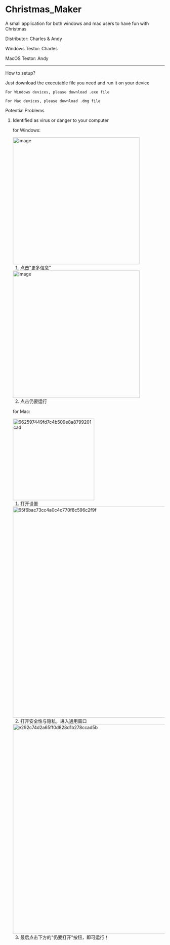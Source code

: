 # Christmas_Maker
A small application for both windows and mac users to have fun with Christmas

Distributor: Charles & Andy

Windows Testor: Charles

MacOS Testor: Andy

---------------------------------------------------------------------------------
How to setup?

Just download the executable file you need and run it on your device

    For Windows devices, please download .exe file
  
    For Mac devices, please download .dmg file

Potential Problems
1. Identified as virus or danger to your computer



      for Windows:
      
      <img width="400" alt="image" src="https://user-images.githubusercontent.com/87698941/207777000-93ab5d1c-ffb8-474c-b460-295327d7f5d8.png">
      
      1. 点击"更多信息"
      <img width="401" alt="image" src="https://user-images.githubusercontent.com/87698941/207777377-ba10534e-f4c7-4bad-9670-8b66ba620d98.png">
      
      2. 点击仍要运行
   
      for Mac:
      
      <img width="257" alt="662597449fd7c4b509e8a8799201cad" src="https://user-images.githubusercontent.com/87698941/207809371-fa3efaf3-c208-48ef-9b47-0cb0f15af14c.png">
      
      1. 打开设置
      
      <img width="665" alt="65f6bac73cc4a0c4c770f8c596c2f9f" src="https://user-images.githubusercontent.com/87698941/207809509-d3c9c2d6-2e6c-460b-a9ca-604f9092be8c.png">

      2. 打开安全性与隐私，进入通用窗口
      
      <img width="661" alt="e292c74d2a65ff0d828d1b278ccad5b" src="https://user-images.githubusercontent.com/87698941/207809711-59b6cb06-810e-4c7e-8c96-2466bcf0bbd1.png">

      3. 最后点击下方的"仍要打开"按钮，即可运行！

